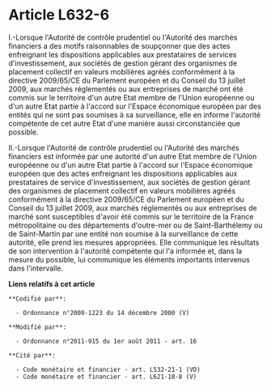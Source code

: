 # Article L632-6

I.-Lorsque l'Autorité de contrôle prudentiel ou l'Autorité des marchés financiers a des motifs raisonnables de soupçonner que
des actes enfreignant les dispositions applicables aux prestataires de services d'investissement, aux sociétés de gestion
gérant des organismes de placement collectif en valeurs mobilières agréés conformément à la directive 2009/65/CE du Parlement
européen et du Conseil du 13 juillet 2009, aux marchés réglementés ou aux entreprises de marché ont été commis sur le
territoire d'un autre Etat membre de l'Union européenne ou d'un autre Etat partie à l'accord sur l'Espace économique européen
par des entités qui ne sont pas soumises à sa surveillance, elle en informe l'autorité compétente de cet autre Etat d'une
manière aussi circonstanciée que possible. 

II.-Lorsque l'Autorité de contrôle prudentiel ou l'Autorité des marchés financiers est informée par une autorité d'un autre
Etat membre de l'Union européenne ou d'un autre Etat partie à l'accord sur l'Espace économique européen que des actes
enfreignant les dispositions applicables aux prestataires de service d'investissement, aux sociétés de gestion gérant des
organismes de placement collectif en valeurs mobilières agréés conformément à la directive 2009/65/CE du Parlement européen
et du Conseil du 13 juillet 2009, aux marchés réglementés ou aux entreprises de marché sont susceptibles d'avoir été commis
sur le territoire de la France métropolitaine ou des départements d'outre-mer ou de Saint-Barthélemy ou de Saint-Martin par
une entité non soumise à la surveillance de cette autorité, elle prend les mesures appropriées. Elle communique les résultats
de son intervention à l'autorité compétente qui l'a informée et, dans la mesure du possible, lui communique les éléments
importants intervenus dans l'intervalle.

**Liens relatifs à cet article**

	**Codifié par**:

	  - Ordonnance n°2000-1223 du 14 décembre 2000 (V)

	**Modifié par**:

	  - Ordonnance n°2011-915 du 1er août 2011 - art. 16

	**Cité par**:

	  - Code monétaire et financier - art. L532-21-1 (VD)
	  - Code monétaire et financier - art. L621-18-8 (V)
